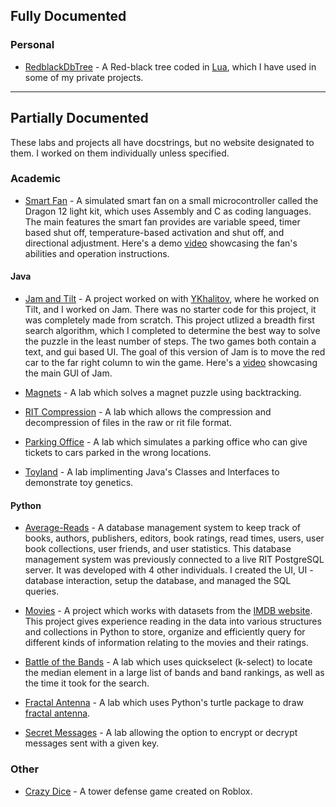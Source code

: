 ## Fully Documented

### Personal

- [RedblackDbTree](https://theeman05.github.io/RedBlackDbTree/) - A Red-black tree coded in [Lua](https://www.lua.org/), which I have used in some of my private projects. 

---

## Partially Documented

These labs and projects all have docstrings, but no website designated to them. I worked on them individually unless specified.

### Academic

- [Smart Fan](https://github.com/theeman05/School-Projects/tree/main/MCC/Fan%20Simulation) - A simulated smart fan on a small microcontroller called the Dragon 12 light kit, which uses Assembly and C as coding languages. The main features the smart fan provides are variable speed, timer based shut off, temperature-based activation and shut off, and directional adjustment. Here's a demo [video](https://drive.google.com/file/d/1-Xgyfbko8Xa59LnwpV4MN3cyr_fQQYYQ/view) showcasing the fan's abilities and operation instructions.

#### Java

- [Jam and Tilt](https://github.com/theeman05/School-Projects/tree/main/RIT/CSCI%20242/project-2-jam-and-tilt-tribunes) - A project worked on with [YKhalitov](https://github.com/YKhalitov), where he worked on Tilt, and I worked on Jam. There was no starter code for this project, it was completely made from scratch. This project utlized a breadth first search algorithm, which I completed to determine the best way to solve the puzzle in the least number of steps. The two games both contain a text, and gui based UI. The goal of this version of Jam is to move the red car to the far right column to win the game. Here's a [video](https://drive.google.com/file/d/1Bb9oAsAbfAwMRRKLx8F7Kcu8kPRrLe7I/view?usp=share_link) showcasing the main GUI of Jam.

- [Magnets](https://github.com/theeman05/School-Projects/tree/main/RIT/CSCI%20242/Lab7) - A lab which solves a magnet puzzle using backtracking.

- [RIT Compression](https://github.com/theeman05/School-Projects/tree/main/RIT/CSCI%20242/Lab6) - A lab which allows the compression and decompression of files in the raw or rit file format.

- [Parking Office](https://github.com/theeman05/School-Projects/tree/main/RIT/CSCI%20242/Lab5) - A lab which simulates a parking office who can give tickets to cars parked in the wrong locations.

- [Toyland](https://github.com/theeman05/School-Projects/tree/main/RIT/CSCI%20242/Lab4) - A lab implimenting Java's Classes and Interfaces to demonstrate toy genetics.

#### Python

- [Average-Reads](https://github.com/ian1dunn/average-reads) - A database management system to keep track of books, authors, publishers, editors, book ratings, read times, users, user book collections, user friends, and user statistics. This database management system was previously connected to a live RIT PostgreSQL server. It was developed with 4 other individuals. I created the UI, UI - database interaction, setup the database, and managed the SQL queries.

- [Movies](https://github.com/theeman05/School-Projects/tree/main/RIT/CSCI%20242/project-1-movies-theeman05) - A project which works with datasets from the [IMDB website](https://www.imdb.com/). This project gives experience reading in the data into various structures and collections in Python to store, organize and efficiently query for different kinds of information relating to the movies and their ratings.

- [Battle of the Bands](https://github.com/theeman05/School-Projects/tree/main/RIT/CSCI%20242/Lab3) - A lab which uses quickselect (k-select) to locate the median element in a large list of bands and band rankings, as well as the time it took for the search. 

- [Fractal Antenna](https://github.com/theeman05/School-Projects/tree/main/RIT/CSCI%20242/Lab2) - A lab which uses Python's turtle package to draw [fractal antenna](https://en.wikipedia.org/wiki/Fractal_antenna).

- [Secret Messages](https://github.com/theeman05/School-Projects/tree/main/RIT/CSCI%20242/Lab1) - A lab allowing the option to encrypt or decrypt messages sent with a given key.

### Other

- [Crazy Dice](https://www.roblox.com/games/4767037485) - A tower defense game created on Roblox.